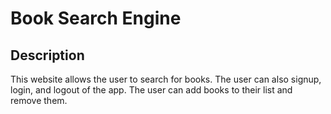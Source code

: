# Book Search Engine

## Description
This website allows the user to search for books. The user can also signup, login, and logout of the app. The user can add books to their list and remove them.